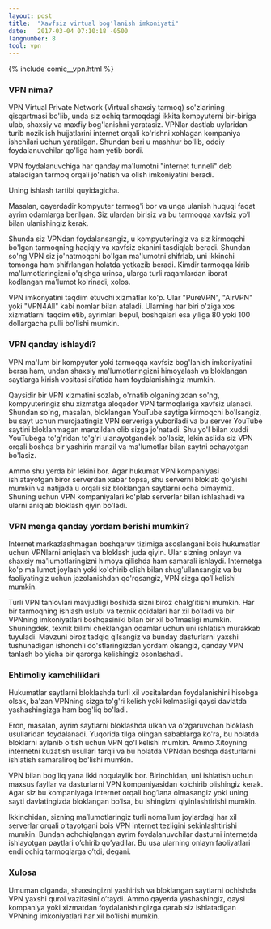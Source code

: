 ```yaml
---
layout: post
title:  "Xavfsiz virtual bog'lanish imkoniyati"
date:   2017-03-04 07:10:18 -0500
langnumber: 8
tool: vpn
---
```


{% include comic__vpn.html %}




<h3 class='subhed'>VPN nima?</h3>

VPN Virtual Private Network (Virtual shaxsiy tarmoq) so'zlarining qisqartmasi bo'lib, unda siz ochiq tarmoqdagi ikkita kompyuterni bir-biriga ulab, shaxsiy va maxfiy bog'lanishni yaratasiz. VPNlar dastlab uylaridan turib nozik ish hujjatlarini internet orqali ko'rishni xohlagan kompaniya ishchilari uchun yaratilgan. Shundan beri u mashhur bo'lib, oddiy foydalanuvchilar qo'liga ham yetib bordi.

VPN foydalanuvchiga har qanday ma'lumotni "internet tunneli" deb ataladigan tarmoq orqali jo'natish va olish imkoniyatini beradi.

Uning ishlash tartibi quyidagicha.

Masalan, qayerdadir kompyuter tarmog'i bor va unga ulanish huquqi faqat ayrim odamlarga berilgan. Siz ulardan birisiz va bu tarmoqqa xavfsiz yo’l bilan ulanishingiz kerak.

Shunda siz VPNdan foydalansangiz, u kompyuteringiz va siz kirmoqchi bo'lgan tarmoqning haqiqiy va xavfsiz ekanini tasdiqlab beradi. Shundan so'ng VPN siz jo'natmoqchi bo'lgan ma'lumotni shifrlab, uni ikkinchi tomonga ham shifrlangan holatda yetkazib beradi. Kimdir tarmoqqa kirib ma'lumotlaringizni o'qishga urinsa, ularga turli raqamlardan iborat kodlangan ma'lumot ko'rinadi, xolos.

VPN imkonyatini taqdim etuvchi xizmatlar ko'p. Ular "PureVPN", "AirVPN" yoki "VPN4All" kabi nomlar bilan ataladi. Ularning har biri o'ziga xos xizmatlarni taqdim etib, ayrimlari bepul, boshqalari esa yiliga 80 yoki 100 dollargacha pulli bo'lishi mumkin.



<h3 class='subhed icon how'>VPN qanday ishlaydi?</h3>

VPN ma'lum bir kompyuter yoki tarmoqqa xavfsiz bog'lanish imkoniyatini bersa ham, undan shaxsiy ma'lumotlaringizni himoyalash va bloklangan saytlarga kirish vositasi sifatida ham foydalanishingiz mumkin.

Qaysidir bir VPN xizmatini sozlab, o'rnatib olganingizdan so'ng, kompyuteringiz shu xizmatga aloqador VPN tarmoqlariga xavfsiz ulanadi. Shundan so'ng, masalan, bloklangan YouTube saytiga kirmoqchi bo'lsangiz, bu sayt uchun murojaatingiz VPN serveriga yuboriladi va bu server YouTube saytini bloklanmagan manzildan olib sizga jo'natadi. Shu yo'l bilan xuddi YouTubega to'g'ridan to'g'ri ulanayotgandek bo'lasiz, lekin aslida siz VPN orqali boshqa bir yashirin manzil va ma'lumotlar bilan saytni ochayotgan bo'lasiz.

Ammo shu yerda bir lekini bor. Agar hukumat VPN kompaniyasi ishlatayotgan biror serverdan xabar topsa, shu serverni bloklab qo'yishi mumkin va natijada u orqali siz bloklangan saytlarni ocha olmaymiz. Shuning uchun VPN kompaniyalari ko'plab serverlar bilan ishlashadi va ularni aniqlab bloklash qiyin bo'ladi.



<h3 class='subhed icon help'>VPN menga qanday yordam berishi mumkin?</h3>

Internet markazlashmagan boshqaruv tizimiga asoslangani bois hukumatlar uchun VPNlarni aniqlash va bloklash juda qiyin. Ular sizning onlayn va shaxsiy ma'lumotlaringizni himoya qilishda ham samarali ishlaydi. Internetga ko'p ma'lumot joylash yoki ko'chirib olish bilan shug'ullansangiz va bu faoliyatingiz uchun jazolanishdan qo'rqsangiz, VPN sizga qo’l kelishi mumkin.

Turli VPN tanlovlari mavjudligi boshida sizni biroz chalg'itishi mumkin. Har bir tarmoqning ishlash uslubi va texnik qoidalari har xil bo'ladi va bir VPNning imkoniyatlari boshqasiniki bilan bir xil bo'lmasligi mumkin. Shuningdek, texnik bilimi cheklangan odamlar uchun uni ishlatish murakkab tuyuladi. Mavzuni biroz tadqiq qilsangiz va bunday dasturlarni yaxshi tushunadigan ishonchli do'stlaringizdan yordam olsangiz, qanday VPN tanlash bo'yicha bir qarorga kelishingiz osonlashadi.



<h3 class='subhed icon caution'>Ehtimoliy kamchiliklari</h3>

Hukumatlar saytlarni bloklashda turli xil vositalardan foydalanishini hisobga olsak, ba'zan VPNning sizga to'g'ri kelish yoki kelmasligi qaysi davlatda yashashingizga ham bog'liq bo'ladi.

Eron, masalan, ayrim saytlarni bloklashda ulkan va o'zgaruvchan bloklash usullaridan foydalanadi. Yuqorida tilga olingan sabablarga ko'ra, bu holatda bloklarni aylanib o'tish uchun VPN qo'l kelishi mumkin. Ammo Xitoyning internetni kuzatish usullari farqli va bu holatda VPNdan boshqa dasturlarni ishlatish samaraliroq bo'lishi mumkin.

VPN bilan bog’liq yana ikki noqulaylik bor. Birinchidan, uni ishlatish uchun maxsus fayllar va dasturlarni VPN kompaniyasidan ko’chirib olishingiz kerak. Agar siz bu kompaniyaga internet orqali bog’lana olmasangiz yoki uning sayti davlatingizda bloklangan bo’lsa, bu ishingizni qiyinlashtirishi mumkin.

Ikkinchidan, sizning ma’lumotlaringiz turli noma’lum joylardagi har xil serverlar orqali o’tayotgani bois VPN internet tezligini sekinlashtirishi mumkin. Bundan achchiqlangan ayrim foydalanuvchilar dasturni internetda ishlayotgan paytlari o’chirib qo’yadilar. Bu usa ularning onlayn faoliyatlari endi ochiq tarmoqlarga o’tdi, degani.



<h3 class='subhed icon bottomLine'>Xulosa</h3>

Umuman olganda, shaxsingizni yashirish va bloklangan saytlarni ochishda VPN yaxshi qurol vazifasini o’taydi. Ammo qayerda yashashingiz, qaysi kompaniya yoki xizmatdan foydalanishingizga qarab siz ishlatadigan VPNning imkoniyatlari har xil bo’lishi mumkin.